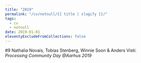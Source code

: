 ```yaml
---
title: "2019"
permalink: "/cv/notnull/{{ title | slugify }}/"
tags:
  - cv
  - notnull
date: 2019-01-01
eleventyExcludeFromCollections: false
---
```


#9 Nathalia Novais, Tobias Stenberg, Winnie Soon &amp; Anders Visti: <em>Processing Community Day @Aarhus 2019</em>